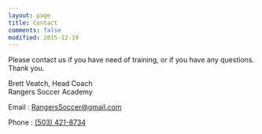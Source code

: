 ```yaml
---
layout: page
title: Contact
comments: false
modified: 2015-12-19
---
```


Please contact us if you have need of training, or if you have any questions.  Thank you.

Brett Veatch, Head Coach \
Rangers Soccer Academy

Email
: [RangersSoccer@gmail.com](mailto:RangersSoccer@gmail.com)

Phone
: [(503) 421-8734](tel:503-421-8734)
